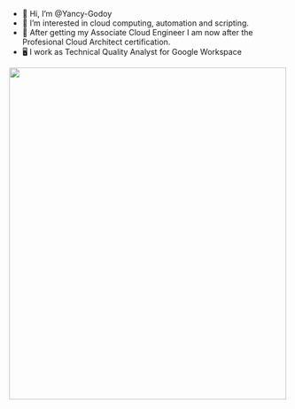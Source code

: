 - 👋 Hi, I’m @Yancy-Godoy
- 👀 I’m interested in cloud computing, automation and scripting.
- 🌱 After getting my Associate Cloud Engineer I am now after the Profesional Cloud Architect certification.
- 🖥️ I work as Technical Quality Analyst for Google Workspace 

<img src="https://templates.images.credential.net/16590187933301617801540872729153.png" width="500" height="600"/>

<!--- - 💞️ I’m looking to collaborate on ...
- 📫 How to reach me ...
--->
<!---
Yancy-Godoy/Yancy-Godoy is a ✨ special ✨ repository because its `README.md` (this file) appears on your GitHub profile.
You can click the Preview link to take a look at your changes.
--->
